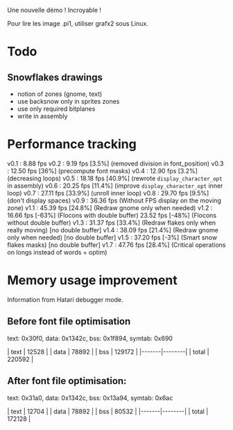 Une nouvelle démo ! Incroyable !

Pour lire les image .pi1, utiliser grafx2 sous Linux.

# Todo

## Snowflakes drawings

- notion of zones (gnome, text)
- use backsnow only in sprites zones
- use only required bitplanes
- write in assembly

# Performance tracking

v0.1 :  8.88 fps
v0.2 :  9.19 fps [3.5%]  (removed division in font_position)
v0.3 : 12.50 fps [36%]   (precompute font masks)
v0.4 : 12.90 fps [3.2%]  (decreasing loops)
v0.5 : 18.18 fps [40.9%] (rewrote `display_character_opt` in assembly)
v0.6 : 20.25 fps [11.4%] (improve `display_character_opt` inner loop)
v0.7 : 27.11 fps [33.9%] (unroll inner loop)
v0.8 : 29.70 fps [9.5%]  (don't display spaces)
v0.9 : 36.36 fps         (Without FPS display on the moving zone)
v1.1 : 45.39 fps [24.8%] (Redraw gnome only when needed)
v1.2 : 16.66 fps [-63%]  (Flocons with double buffer)
       23.52 fps [-48%]  (Flocons without double buffer)
v1.3 : 31.37 fps [33.4%] (Redraw flakes only when really moving) [no double buffer]
v1.4 : 38.09 fps [21.4%] (Redraw gnome only when needed) [no double buffer]
v1.5 : 37.20 fps [-3%]   (Smart snow flakes masks) [no double buffer]
v1.7 : 47.76 fps [28.4%] (Critical operations on longs instead of words + optim)

# Memory usage improvement

Information from Hatari debugger mode.

## Before font file optimisation
text: 0x30f0, data: 0x1342c, bss: 0x1f894, symtab: 0x690

| text  | 12528  |
| data  | 78892  |
| bss   | 129172 |
|-------|--------|
| total | 220592 |

## After font file  optimisation:
text: 0x31a0, data: 0x1342c, bss: 0x13a94, symtab: 0x6ac

| text  | 12704  |
| data  | 78892  |
| bss   | 80532  |
|-------|--------|
| total | 172128 |


